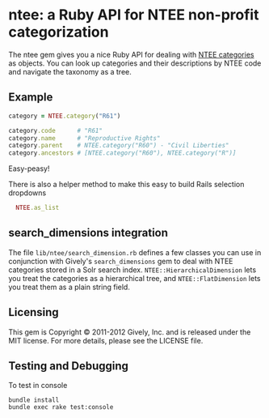 # ntee: a Ruby API for NTEE non-profit categorization

The ntee gem gives you a nice Ruby API for dealing with [NTEE categories](http://en.wikipedia.org/wiki/National_Taxonomy_of_Exempt_Entities) as objects.  You can look up categories and their descriptions by NTEE code and navigate the taxonomy as a tree.

## Example

```ruby
category = NTEE.category("R61")

category.code      # "R61"
category.name      # "Reproductive Rights"
category.parent    # NTEE.category("R60") - "Civil Liberties"
category.ancestors # [NTEE.category("R60"), NTEE.category("R")]
```

Easy-peasy!

There is also a helper method to make this easy to build Rails selection dropdowns

```ruby
  NTEE.as_list
```

## search_dimensions integration

The file `lib/ntee/search_dimension.rb` defines a few classes you can use in conjunction with Gively's `search_dimensions` gem to deal with NTEE categories stored in a Solr search index.  `NTEE::HierarchicalDimension` lets you treat the categories as a hierarchical tree, and `NTEE::FlatDimension` lets you treat them as a plain string field.

## Licensing

This gem is Copyright &copy; 2011-2012 Gively, Inc. and is released under the MIT license.  For more details, please see the LICENSE file.

## Testing and Debugging

To test in console

```shell
bundle install
bundle exec rake test:console
```
